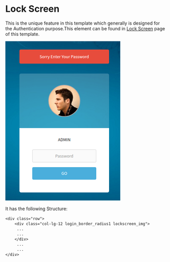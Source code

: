 # Lock Screen

This is the unique feature in this template which generally is designed for the Authentication purpose.This element can be found in [Lock Screen](http://admire.lorvent.in/lockscreen.html) page of this template.

![](../../../.gitbook/assets/admire39.png)

It has the following Structure:

```text
<div class="row">
    <div class="col-lg-12 login_border_radius1 lockscreen_img">
     ...
     ...
    </div>
     ...
     ...
</div>
```

